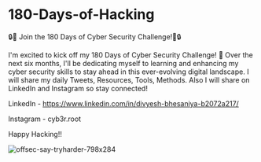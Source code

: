 # 180-Days-of-Hacking
🔒🚀 Join the 180 Days of Cyber Security Challenge!🚀🔒

I'm excited to kick off my 180 Days of Cyber Security Challenge! 🎉 Over the next six months, I'll be dedicating myself to learning and enhancing my cyber security skills to stay ahead in this ever-evolving digital landscape. I will share my daily Tweets, Resources, Tools, Methods.
Also I will share on LinkedIn and Instagram so stay connected!

LinkedIn - https://www.linkedin.com/in/divyesh-bhesaniya-b2072a217/

Instagram - cyb3r.root

Happy Hacking!!

![offsec-say-tryharder-798x284](https://github.com/Divyesh4683/180-Days-of-Hacking/assets/68001924/5b37aa60-3cfe-4d2b-b11b-2c6ce0faae2d)
